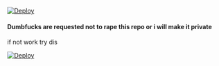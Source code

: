 [![Deploy](https://www.herokucdn.com/deploy/button.svg)](https://heroku.com/deploy)



#### Dumbfucks are requested not to rape this repo or i will make it private 


if not work try dis

[![Deploy](https://www.herokucdn.com/deploy/button.svg)](https://dashboard.heroku.com/new?template=https://github.com/AmirulAndalib/torrenteechX/tree/master)

